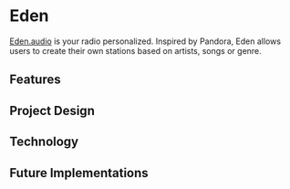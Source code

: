 # Eden
[Eden.audio][eden] is your radio personalized. Inspired by Pandora,
Eden allows users to create their own stations based on artists, songs
or genre.

## Features

## Project Design

## Technology

## Future Implementations

[eden]: http://eden.audio
